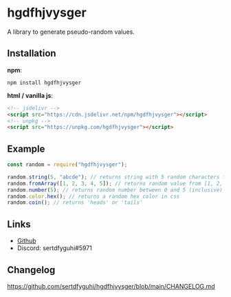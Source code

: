 # hgdfhjvysger

A library to generate pseudo-random values.

## Installation

**npm**:

```
npm install hgdfhjvysger
```

**html / vanilla js**:

```html
<!-- jsdelivr -->
<script src="https://cdn.jsdelivr.net/npm/hgdfhjvysger"></script>
<!-- unpkg -->
<script src="https://unpkg.com/hgdfhjvysger"></script>
```

## Example

```js
const random = require("hgdfhjvysger");

random.string(5, "abcde"); // returns string with 5 random characters from 'abcde'
random.fromArray([1, 2, 3, 4, 5]); // returns random value from [1, 2, 3, 4, 5]
random.number(5); // returns random number between 0 and 5 (inclusive)
random.color.hex(); // returns a random hex color in css
random.coin(); // returns 'heads' or 'tails'
```

## Links

- [Github](https://github.com/sertdfyguhi)
- Discord: sertdfyguhi#5971

## Changelog

https://github.com/sertdfyguhi/hgdfhjvysger/blob/main/CHANGELOG.md
